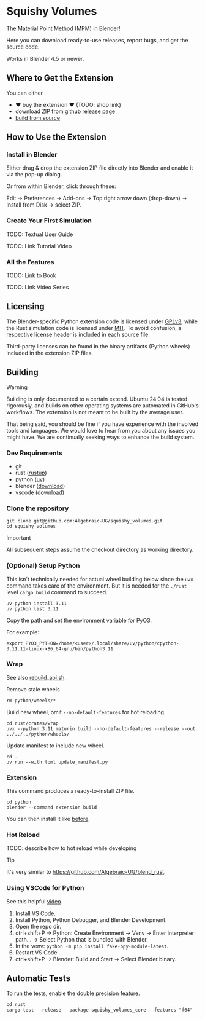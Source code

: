 # Squishy Volumes

The Material Point Method (MPM) in Blender!

Here you can download ready-to-use releases, report bugs, and get the source code.

Works in Blender 4.5 or newer.

## Where to Get the Extension

You can either
- ❤ buy the extension ❤ (TODO: shop link)
- download ZIP from [github release page](https://github.com/Algebraic-UG/squishy_volumes/releases)
- [build from source](#building)

## How to Use the Extension

### Install in Blender

Either drag & drop the extension ZIP file directly into Blender and enable it via the pop-up dialog.

Or from within Blender, click through these:

Edit -> Preferences -> Add-ons -> Top right arrow down (drop-down) -> Install from Disk -> select ZIP.

### Create Your First Simulation

TODO: Textual User Guide

TODO: Link Tutorial Video

### All the Features

TODO: Link to Book

TODO: Link Video Series

## Licensing

The Blender-specific Python extension code is licensed under [GPLv3](./LICENSE_GPLv3), while the Rust simulation code is licensed under [MIT](./LICENSE_MIT). To avoid confusion, a respective license header is included in each source file.

Third-party licenses can be found in the binary artifacts (Python wheels) included in the extension ZIP files.

## Building

> [!WARNING]
> Building is only documented to a certain extend.
> Ubuntu 24.04 is tested rigorously, and builds on other operating systems are automated in GitHub's workflows.
> The extension is not meant to be built by the average user.

That being said, you should be fine if you have experience with the involved tools and languages. We would love to hear from you about any issues you might have.
We are continually seeking ways to enhance the build system.

### Dev Requirements

- git
- rust ([rustup](https://rustup.rs/))
- python ([uv](https://github.com/astral-sh/uv))
- blender ([download](https://www.blender.org/download/))
- vscode ([download](https://code.visualstudio.com/))

### Clone the repository

```
git clone git@github.com:Algebraic-UG/squishy_volumes.git
cd squishy_volumes
```
> [!IMPORTANT]
> All subsequent steps assume the checkout directory as working directory.

### (Optional) Setup Python

This isn't technically needed for actual wheel building below since the `uvx` command takes care of the environment.
But it is needed for the `./rust` level `cargo build` command to succeed.
```
uv python install 3.11
uv python list 3.11
```
Copy the path and set the environment variable for PyO3.

For example:
```
export PYO3_PYTHON=/home/<user>/.local/share/uv/python/cpython-3.11.11-linux-x86_64-gnu/bin/python3.11
```

### Wrap

See also [rebuild_api.sh](./scripts/rebuild_api.sh).

Remove stale wheels
```
rm python/wheels/*
```
Build new wheel, omit `--no-default-features` for hot reloading.
```
cd rust/crates/wrap
uvx --python 3.11 maturin build --no-default-features --release --out ../../../python/wheels/
```
Update manifest to include new wheel.
```
cd -
uv run --with toml update_manifest.py
```

### Extension

This command produces a ready-to-install ZIP file.
```
cd python
blender --command extension build
```

You can then install it like [before](#install-in-blender).

### Hot Reload

TODO: describe how to hot reload while developing

> [!TIP]
> It's very similar to https://github.com/Algebraic-UG/blend_rust.

### Using VSCode for Python

See this helpful [video](https://www.youtube.com/watch?v=zP0s1i9EXeM).

1. Install VS Code.
2. Install Python, Python Debugger, and Blender Development.
3. Open the repo dir.
5. ctrl+shift+P -> Python: Create Environment -> Venv -> Enter interpreter path... -> Select Python that is bundled with Blender.
6. In the venv: `python -m pip install fake-bpy-module-latest`.
7. Restart VS Code.
8. ctrl+shift+P -> Blender: Build and Start -> Select Blender binary.

## Automatic Tests

To run the tests, enable the double precision feature.

```
cd rust
cargo test --release --package squishy_volumes_core --features "f64"
```